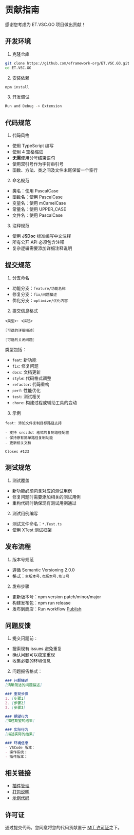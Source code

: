 # 贡献指南
感谢您考虑为 ET.VSC.GO 项目做出贡献！

## 开发环境
1. 克隆仓库
```bash
git clone https://github.com/eframework-org/ET.VSC.GO.git
cd ET.VSC.GO
```

2. 安装依赖
```bash
npm install
```

3. 开发调试
```bash
Run and Debug -> Extension
```

## 代码规范
1. 代码风格
- 使用 TypeScript 编写
- 使用 4 空格缩进
- **无需**使用分号结束语句
- 使用双引号作为字符串引号
- 函数、方法、类之间及文件末尾保留一个空行

2. 命名规范
- 类名：使用 PascalCase
- 函数名：使用 PascalCase
- 变量名：使用 mCamelCase
- 常量名：使用 UPPER_CASE
- 文件名：使用 PascalCase

3. 注释规范
- 使用 **JSDoc** 标准编写中文注释
- 所有公开 API 必须包含注释
- 复杂逻辑需要添加详细注释说明

## 提交规范
1. 分支命名
- 功能分支：`feature/功能名称`
- 修复分支：`fix/问题描述`
- 优化分支：`optimize/优化内容`

2. 提交信息格式
```
<类型>: <描述>

[可选的详细描述]

[可选的关闭问题]
```

类型包括：
- `feat`: 新功能
- `fix`: 修复问题
- `docs`: 文档更新
- `style`: 代码格式调整
- `refactor`: 代码重构
- `perf`: 性能优化
- `test`: 测试相关
- `chore`: 构建过程或辅助工具的变动

3. 示例
```
feat: 添加文件复制目标路径支持

- 支持 src:dst 格式的复制路径配置
- 保持原有简单路径复制功能
- 更新相关文档

Closes #123
```

## 测试规范
1. 测试覆盖
- 新功能必须包含对应的测试用例
- 修复问题时需要添加相关的测试用例
- 重构代码时确保现有测试用例通过

2. 测试用例编写
- 测试文件命名：`*.Test.ts`
- 使用 XTest 测试框架

## 发布流程
1. 版本号规范
- 遵循 Semantic Versioning 2.0.0
- 格式：`主版本号.次版本号.修订号`

2. 发布步骤
- 更新版本号：npm version patch/minor/major
- 构建发布包：npm run release
- 发布到商店：Run workflow [Publish](https://github.com/eframework-org/ET.VSC.GO/actions/workflows/publish.yml)

## 问题反馈
1. 提交问题前：
- 搜索现有 issues 避免重复
- 确认问题可以稳定重现
- 收集必要的环境信息

2. 问题报告格式：
```markdown
### 问题描述
[清晰简洁的问题描述]

### 重现步骤
1. [步骤1]
2. [步骤2]
3. [步骤3]

### 期望行为
[描述期望的结果]

### 实际行为
[描述实际的结果]

### 环境信息
- VSCode 版本：
- 操作系统：
- 插件版本：
```

## 相关链接
- [插件管理](https://marketplace.visualstudio.com/manage/)
- [打包说明](https://code.visualstudio.com/api/working-with-extensions/bundling-extension)
- [示例代码](https://github.com/microsoft/vscode-extension-samples)

## 许可证
通过提交代码，您同意将您的代码贡献置于 [MIT 许可证](LICENSE.md)之下。 
